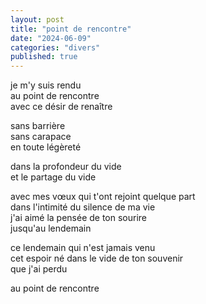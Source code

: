 ```yaml
---
layout: post
title: "point de rencontre"
date: "2024-06-09"
categories: "divers"
published: true
---
```


je m'y suis rendu  
au point de rencontre  
avec ce désir de renaître  

sans barrière  
sans carapace  
en toute légèreté  

dans la profondeur du vide    
et le partage du vide  

avec mes vœux qui t'ont rejoint quelque part  
dans l'intimité du silence de ma vie  
j'ai aimé la pensée de ton sourire  
jusqu'au lendemain  

ce lendemain qui n'est jamais venu  
cet espoir né dans le vide de ton souvenir  
que j'ai perdu  

au point de rencontre  
